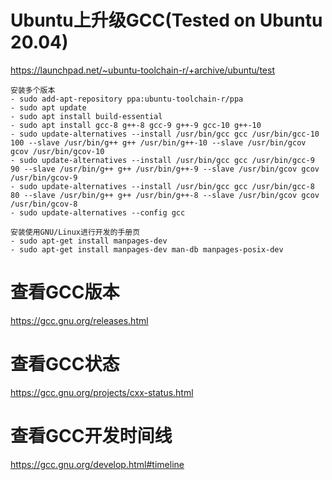 # Ubuntu上升级GCC(Tested on Ubuntu 20.04)
https://launchpad.net/~ubuntu-toolchain-r/+archive/ubuntu/test
```
安装多个版本
- sudo add-apt-repository ppa:ubuntu-toolchain-r/ppa
- sudo apt update
- sudo apt install build-essential
- sudo apt install gcc-8 g++-8 gcc-9 g++-9 gcc-10 g++-10
- sudo update-alternatives --install /usr/bin/gcc gcc /usr/bin/gcc-10 100 --slave /usr/bin/g++ g++ /usr/bin/g++-10 --slave /usr/bin/gcov gcov /usr/bin/gcov-10
- sudo update-alternatives --install /usr/bin/gcc gcc /usr/bin/gcc-9 90 --slave /usr/bin/g++ g++ /usr/bin/g++-9 --slave /usr/bin/gcov gcov /usr/bin/gcov-9
- sudo update-alternatives --install /usr/bin/gcc gcc /usr/bin/gcc-8 80 --slave /usr/bin/g++ g++ /usr/bin/g++-8 --slave /usr/bin/gcov gcov /usr/bin/gcov-8
- sudo update-alternatives --config gcc

安装使用GNU/Linux进行开发的手册页
- sudo apt-get install manpages-dev
- sudo apt-get install manpages-dev man-db manpages-posix-dev
```
# 查看GCC版本
https://gcc.gnu.org/releases.html

# 查看GCC状态
https://gcc.gnu.org/projects/cxx-status.html

# 查看GCC开发时间线
https://gcc.gnu.org/develop.html#timeline